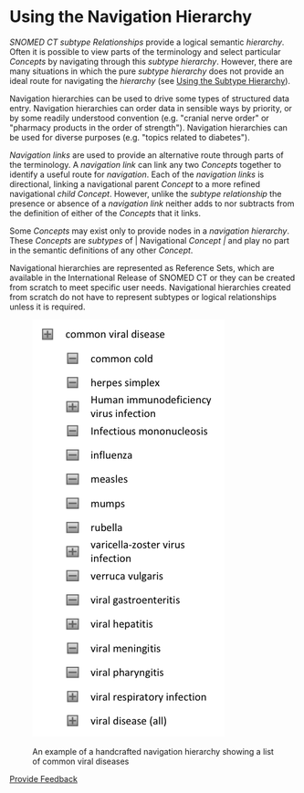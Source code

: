 # Using the Navigation Hierarchy

_SNOMED CT subtype Relationships_ provide a logical semantic _hierarchy_. Often it is possible to view parts of the terminology and select particular _Concepts_ by navigating through this _subtype hierarchy_. However, there are many situations in which the pure _subtype hierarchy_ does not provide an ideal route for navigating the _hierarchy_ (see [Using the Subtype Hierarchy](5.5.1-using-the-subtype-hierarchy.md)).

Navigation hierarchies can be used to drive some types of structured data entry. Navigation hierarchies can order data in sensible ways by priority, or by some readily understood convention (e.g. "cranial nerve order" or "pharmacy products in the order of strength"). Navigation hierarchies can be used for diverse purposes (e.g. "topics related to diabetes").

_Navigation links_ are used to provide an alternative route through parts of the terminology. A _navigation link_ can link any two _Concepts_ together to identify a useful route for _navigation_. Each of the _navigation links_ is directional, linking a navigational parent _Concept_ to a more refined navigational _child Concept_. However, unlike the _subtype relationship_ the presence or absence of a _navigation link_ neither adds to nor subtracts from the definition of either of the _Concepts_ that it links.

Some _Concepts_ may exist only to provide nodes in a _navigation hierarchy_. These _Concepts_ are _subtypes_ of | Navigational _Concept_ _|_ and play no part in the semantic definitions of any other _Concept_.

Navigational hierarchies are represented as Reference Sets, which are available in the International Release of SNOMED CT or they can be created from scratch to meet specific user needs. Navigational hierarchies created from scratch do not have to represent subtypes or logical relationships unless it is required.

<figure><img src="../../images/52170526.png" alt=""><figcaption><p>An example of a handcrafted navigation hierarchy showing a list of common viral diseases</p></figcaption></figure>






<a href="https://docs.google.com/forms/d/e/1FAIpQLScTmbZIf0UEQwYDkY27EEWBkaiYkHSbR0_9DmFrMLXoQLyL7Q/viewform?usp=pp_url&entry.1767247133=Search+And+Data+Entry+Guide&entry.670899847=Using%20the%20Navigation%20Hierarchy" class="button primary">Provide Feedback</a>

